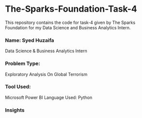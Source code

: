 # The-Sparks-Foundation-Task-4
This repository contains the code for task-4 given by The Sparks Foundation for my Data Science and Business Analytics Intern.
### Name: Syed Huzaifa
Data Science & Business Analytics Intern
### Problem Type:
Exploratory Analysis On Global Terrorism
### Tool Used:
Microsoft Power BI
Language Used:
Python
### Insights
